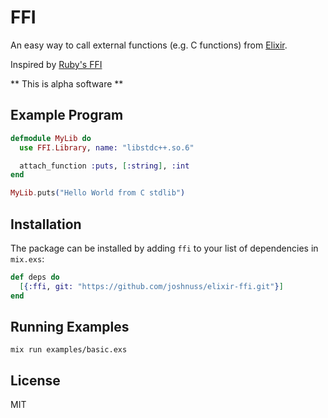 FFI
===

An easy way to call external functions (e.g. C functions) from [Elixir](https://github.com/elixir-lang/elixir).

Inspired by [Ruby's FFI](https://github.com/ffi/ffi)

** This is alpha software **

## Example Program

```elixir
defmodule MyLib do
  use FFI.Library, name: "libstdc++.so.6"

  attach_function :puts, [:string], :int
end

MyLib.puts("Hello World from C stdlib")
```

## Installation

The package can be installed by adding `ffi` to your list of dependencies in `mix.exs`:

```elixir
def deps do
  [{:ffi, git: "https://github.com/joshnuss/elixir-ffi.git"}]
end
```

## Running Examples

```shell
mix run examples/basic.exs
```

## License

MIT
